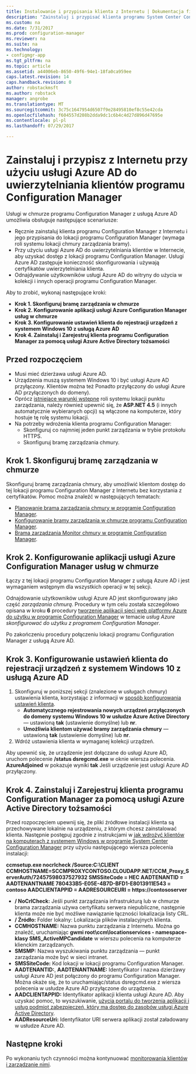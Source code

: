 ```yaml
---
title: Instalowanie i przypisania klienta z Internetu | Dokumentacja firmy Microsoft
description: "Zainstaluj i przypisać klienta programu System Center Configuration Manager z Internetu."
ms.custom: na
ms.date: 7/31/2017
ms.prod: configuration-manager
ms.reviewer: na
ms.suite: na
ms.technology:
- configmgr-app
ms.tgt_pltfrm: na
ms.topic: article
ms.assetid: a44006eb-8650-49f6-94e1-18fa0ca959ee
caps.latest.revision: 14
caps.handback.revision: 0
author: robstackmsft
ms.author: robstack
manager: angrobe
ms.translationtype: MT
ms.sourcegitcommit: 3c75c1647954d6507f9e28495810ef8c55e42cda
ms.openlocfilehash: f604557d208b2dda9dc1c6b4c4d27d896d47695e
ms.contentlocale: pl-pl
ms.lasthandoff: 07/29/2017

---
```


# <a name="install-and-assign-configuration-manager-clients-from-the-internet-using-azure-ad-for-authentication"></a>Zainstaluj i przypisz z Internetu przy użyciu usługi Azure AD do uwierzytelniania klientów programu Configuration Manager

Usługi w chmurze programu Configuration Manager z usługą Azure AD umożliwia obsługuje następujące scenariusze:

- Ręcznie zainstaluj klienta programu Configuration Manager z Internetu i jego przypisania do lokacji programu Configuration Manager (wymaga roli systemu lokacji chmury zarządzania bramy).
- Przy użyciu usługi Azure AD do uwierzytelniania klientów w Internecie, aby uzyskać dostęp z lokacji programu Configuration Manager. Usługi Azure AD zastępuje konieczność skonfigurowania i używają certyfikatów uwierzytelniania klienta.
- Odnajdywanie użytkowników usługi Azure AD do witryny do użycia w kolekcji i innych operacji programu Configuration Manager.

Aby to zrobić, wykonaj następujące kroki:

- **Krok 1. Skonfiguruj bramę zarządzania w chmurze**
- **Krok 2. Konfigurowanie aplikacji usługi Azure Configuration Manager usług w chmurze**
- **Krok 3. Konfigurowanie ustawień klienta do rejestracji urządzeń z systemem Windows 10 z usługą Azure AD**
- **Krok 4. Zainstaluj i Zarejestruj klienta programu Configuration Manager za pomocą usługi Azure Active Directory tożsamości**


## <a name="before-you-start"></a>Przed rozpoczęciem

- Musi mieć dzierżawa usługi Azure AD.
- Urządzenia muszą systemem Windows 10 i być usługi Azure AD przyłączony. Klientów można też Ponadto przyłączony do usługi Azure AD przyłączonych do domeny).
- Oprócz [istniejące warunki wstępne](/sccm/core/plan-design/configs/site-and-site-system-prerequisites) roli systemu lokacji punktu zarządzania, należy również upewnić się, że **ASP.NET 4.5** (i innych automatycznie wybieranych opcji) są włączone na komputerze, który hostuje tę rolę systemu lokacji.
- Na potrzeby wdrożenia klienta programu Configuration Manager:
    - Skonfiguruj co najmniej jeden punkt zarządzania w trybie protokołu HTTPS.
    - Skonfiguruj bramę zarządzania chmury.

## <a name="step-1-set-up-the-cloud-management-gateway"></a>Krok 1. Skonfiguruj bramę zarządzania w chmurze

Skonfiguruj bramę zarządzania chmury, aby umożliwić klientom dostęp do tej lokacji programu Configuration Manager z Internetu bez korzystania z certyfikatów. Pomoc można znaleźć w następujących tematach: 

- [Planowanie brama zarządzania chmury w programie Configuration Manager](/sccm/core/clients/manage/plan-cloud-management-gateway).
- [Konfigurowanie bramy zarządzania w chmurze programu Configuration Manager](/sccm/core/clients/manage/setup-cloud-management-gateway).
- [Brama zarządzania Monitor chmury w programie Configuration Manager](/sccm/core/clients/manage/monitor-clients-cloud-management-gateway).

## <a name="step-2-set-up-the-azure-services-app-in-configuration-manager-cloud-services"></a>Krok 2. Konfigurowanie aplikacji usługi Azure Configuration Manager usług w chmurze

Łączy z tej lokacji programu Configuration Manager z usługą Azure AD i jest wymaganiem wstępnym dla wszystkich operacji w tej sekcji. 

Odnajdowanie użytkowników usługi Azure AD jest skonfigurowany jako część *zarządzania chmurą*. Procedury w tym celu została szczegółowo opisana w kroku **6** procedury [tworzenie aplikacji sieci web platformy Azure do użytku w programie Configuration Manager](/sccm/core/servers/deploy/configure/Azure-services-wizard#webapp) w temacie *usług Azure skonfigurować do użytku z programem Configuration Manager*.
    
Po zakończeniu procedury połączeniu lokacji programu Configuration Manager z usługą Azure AD. 

## <a name="step-3-configure-client-settings-to-register-windows-10-devices-with-azure-ad"></a>Krok 3. Konfigurowanie ustawień klienta do rejestracji urządzeń z systemem Windows 10 z usługą Azure AD

1.  Skonfiguruj w poniższej sekcji (znalezione w usługach chmury) ustawienia klienta, korzystając z informacji w [sposób konfigurowania ustawień klienta](/sccm/core/clients/deploy/configure-client-settings).
    - **Automatycznego rejestrowania nowych urządzeń przyłączonych do domeny systemu Windows 10 w usłudze Azure Active Directory** — ustawioną **tak** (ustawienie domyślne) lub **nr**.
    - **Umożliwia klientom używać bramy zarządzania chmury** — ustawioną **tak** (ustawienie domyślne) lub **nr**.
2.  Wdróż ustawienia klienta w wymaganej kolekcji urządzeń.

Aby upewnić się, że urządzenie jest dołączane do usługi Azure AD, uruchom polecenie **/status dsregcmd.exe** w oknie wiersza polecenia. **AzureAdjoined** w pokazuje wyniki **tak** Jeśli urządzenie jest usługi Azure AD przyłączony.


## <a name="step-4-install-and-register-the-configuration-manager-client-using-azure-active-directory-identity"></a>Krok 4. Zainstaluj i Zarejestruj klienta programu Configuration Manager za pomocą usługi Azure Active Directory tożsamości

Przed rozpoczęciem upewnij się, że pliki źródłowe instalacji klienta są przechowywane lokalnie na urządzeniu, z którym chcesz zainstalować klienta. Następnie postępuj zgodnie z instrukcjami w [jak wdrożyć klientów na komputerach z systemem Windows w programie System Center Configuration Manager](/sccm/core/clients/deploy/deploy-clients-to-windows-computers#a-namebkmkmanuala-how-to-install-clients-manually) przy użyciu następującego wiersza polecenia instalacji: 

**ccmsetup.exe nocrlcheck /Source:C:\CLIENT CCMHOSTNAME=SCCMPROXYCONTOSO.CLOUDAPP.NET/CCM_Proxy_ServerAuth/72457598037527932 SMSSiteCode = HEC AADTENANTID = AADTENANTNAME 780433B5-E05E-4B7D-BFD1-E8013911E543 = contoso AADCLIENTAPPID = AADRESOURCEURI = https://contososerver**

- **/ NoCrlCheck:** Jeśli punkt zarządzania infrastrukturą lub w chmurze brama zarządzania używa certyfikatu serwera niepubliczne, następnie klienta może nie być możliwe nawiązanie łączności lokalizacja listy CRL.
- **/ Źródło:** Folder lokalny: Lokalizacja plików instalacyjnych klienta.
- **CCMHOSTNAME:** Nazwa punktu zarządzania z Internetu. Można go znaleźć, uruchamiając **gwmi root\ccm\locationservices - namespace-klasy SMS_ActiveMPCandidate** w wierszu polecenia na komputerze klienckim zarządzanych.
- **SMSMP:** Nazwa wyszukiwania punktu zarządzania — punkt zarządzania może być w sieci intranet.
- **SMSSiteCode:** Kod lokacji w lokacji programu Configuration Manager.
- **AADTENANTID:**, **AADTENANTNAME:** Identyfikator i nazwa dzierżawy usługi Azure AD jest połączony do programu Configuration Manager. Można okaże się, że to uruchamiając/status dsregcmd.exe z wiersza polecenia w usłudze Azure AD przyłączone do urządzenia.
- **AADCLIENTAPPID:** Identyfikator aplikacji klienta usługi Azure AD. Aby uzyskać pomoc, to wyszukiwanie, [użycia portalu do tworzenia aplikacji i usług podmiot zabezpieczeń, który ma dostęp do zasobów usługi Azure Active Directory](https://docs.microsoft.com/azure/azure-resource-manager/resource-group-create-service-principal-portal#get-application-id-and-authentication-key).
- **AADResourceUri:** Identyfikator URI serwera aplikacji został załadowany w usłudze Azure AD.


## <a name="next-steps"></a>Następne kroki

Po wykonaniu tych czynności można kontynuować [monitorowania klientów i zarządzanie nimi](/sccm/core/clients/manage/monitor-clients).

